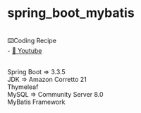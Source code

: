 # spring_boot_mybatis

<br>
⌨️Coding Recipe<br>
- <A href="https://www.youtube.com/playlist?list=PLV9zd3otBRt6n2MYMuYtOucBcJVH_TO5C"> 🔗 Youtube </A><br><br>

Spring Boot ⇒ 3.3.5<br>
JDK ⇒ Amazon Corretto 21<br>
Thymeleaf<br>
MySQL ⇒ Community Server 8.0<br>
MyBatis Framework
